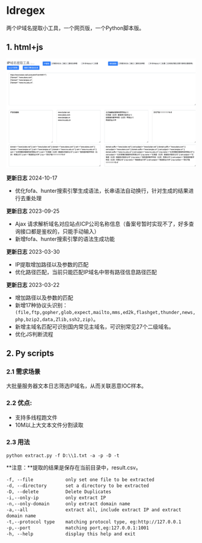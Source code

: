# Idregex

两个IP域名提取小工具，一个网页版，一个Python脚本版。

## 1. html+js

![image-20220302104848841](./img1.png)

**更新日志** 2024-10-17

- 优化fofa、hunter搜索引擎生成语法，长串语法自动换行，针对生成的结果进行去重处理

**更新日志** 2023-09-25

- Ajax 请求解析域名对应站点ICP公司名称信息（备案号暂时实现不了，好多查询接口都是鉴权的，只能手动输入）
- 新增fofa、hunter搜索引擎的语法生成功能

**更新日志** 2023-03-30

- IP提取增加路径以及参数的匹配
- 优化路径匹配，当前只能匹配IP域名中带有路径信息路径匹配

**更新日志** 2023-03-22

- 增加路径以及参数的匹配
- 新增17种协议头识别：`(file,ftp,gopher,glob,expect,mailto,mms,ed2k,flashget,thunder,news,php,bzip2,data,Zlib,ssh2,zip)`。
- 新增主域名匹配可识别国内常见主域名，可识别常见27个二级域名。
- 优化JS判断流程



## 2. Py scripts

### 2.1 需求场景

大批量服务器文本日志筛选IP域名，从而关联恶意IOC样本。

### 2.2 优点:

- 支持多线程跑文件
- 10M以上大文本文件分割读取

### 2.3 用法

```shell
python extract.py -f D:\\1.txt -a -p -D -t
```

**注意：**提取的结果是保存在当前目录中，result.csv。

```shell
-f, --file            only set one file to be extracted
-d, --directory       set a directory to be extracted
-D, --delete          Delete Duplicates 
-i,--only-ip          only extract IP
-n,--only-domain      only extract domain name
-a,--all              extract all, include extract IP and extract domain name
-t,--protocol type    matching protocol type, eg:http://127.0.0.1 
-p,--port             matching port,eg:127.0.0.1:1001
-h, --help            display this help and exit
```

